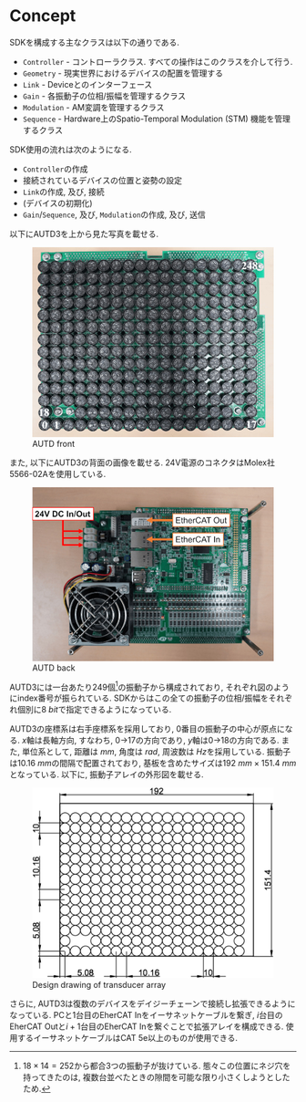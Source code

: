 # Concept

SDKを構成する主なクラスは以下の通りである.

* `Controller` - コントローラクラス. すべての操作はこのクラスを介して行う.
* `Geometry` - 現実世界におけるデバイスの配置を管理する
* `Link` - Deviceとのインターフェース
* `Gain` - 各振動子の位相/振幅を管理するクラス
* `Modulation` - AM変調を管理するクラス
* `Sequence` - Hardware上のSpatio-Temporal Modulation (STM) 機能を管理するクラス

SDK使用の流れは次のようになる.

* `Controller`の作成
* 接続されているデバイスの位置と姿勢の設定
* `Link`の作成, 及び, 接続
* (デバイスの初期化)
* `Gain`/`Sequence`, 及び, `Modulation`の作成, 及び, 送信

以下にAUTD3を上から見た写真を載せる.

<figure>
  <img src="../../fig/Users_Manual/autd_trans_idx.jpg"/>
  <figcaption>AUTD front</figcaption>
</figure>

また, 以下にAUTD3の背面の画像を載せる. 24V電源のコネクタはMolex社5566-02Aを使用している.

<figure>
  <img src="../../fig/Users_Manual/autd_back.jpg"/>
  <figcaption>AUTD back</figcaption>
</figure>

AUTD3には一台あたり249個[^fn_asm]の振動子から構成されており, それぞれ図のようにindex番号が振られている.
SDKからはこの全ての振動子の位相/振幅をそれぞれ個別に$\SI{8}{bit}$で指定できるようになっている.

AUTD3の座標系は右手座標系を採用しており, 0番目の振動子の中心が原点になる.
$x$軸は長軸方向, すなわち, 0→17の方向であり, $y$軸は0→18の方向である.
また, 単位系として, 距離は$\SI{}{mm}$, 角度は$\SI{}{rad}$, 周波数は$\SI{}{Hz}$を採用している.
振動子は$\SI{10.16}{mm}$の間隔で配置されており, 基板を含めたサイズは$\SI{192}{mm}\times\SI{151.4}{mm}$となっている.
以下に, 振動子アレイの外形図を載せる.

<figure>
  <img src="../../fig/Users_Manual/transducers_array.jpg"/>
  <figcaption>Design drawing of transducer array</figcaption>
</figure>

さらに, AUTD3は復数のデバイスをデイジーチェーンで接続し拡張できるようになっている.
PCと1台目のEherCAT Inをイーサネットケーブルを繋ぎ, $i$台目のEherCAT Outと$i+1$台目のEherCAT Inを繋ぐことで拡張アレイを構成できる.
使用するイーサネットケーブルはCAT 5e以上のものが使用できる.

[^fn_asm]: $18\times 14=252$から都合3つの振動子が抜けている. 態々この位置にネジ穴を持ってきたのは, 複数台並べたときの隙間を可能な限り小さくしようとしたため.
